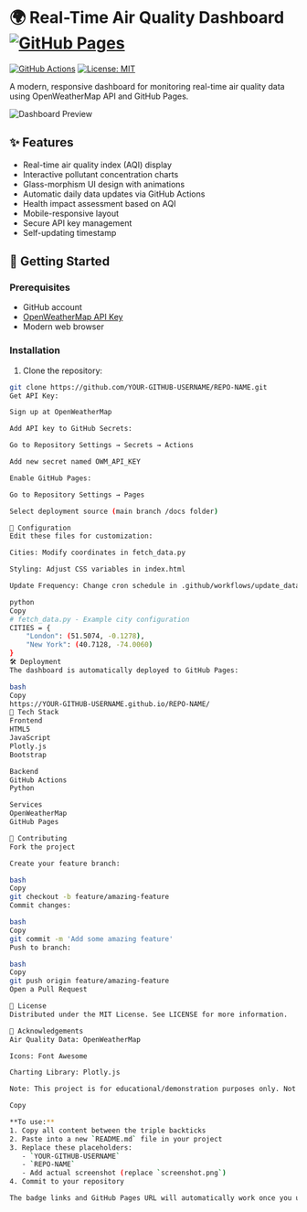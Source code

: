 # 🌍 Real-Time Air Quality Dashboard [![GitHub Pages](https://img.shields.io/badge/-Live%20Demo-success?logo=github)](https://YOUR-GITHUB-USERNAME.github.io/REPO-NAME/)

[![GitHub Actions](https://github.com/YOUR-GITHUB-USERNAME/REPO-NAME/actions/workflows/update_data.yml/badge.svg)](https://github.com/YOUR-GITHUB-USERNAME/REPO-NAME/actions)
[![License: MIT](https://img.shields.io/badge/License-MIT-blue.svg)](https://opensource.org/licenses/MIT)

A modern, responsive dashboard for monitoring real-time air quality data using OpenWeatherMap API and GitHub Pages.

![Dashboard Preview](./screenshot.png)

## ✨ Features

- Real-time air quality index (AQI) display
- Interactive pollutant concentration charts
- Glass-morphism UI design with animations
- Automatic daily data updates via GitHub Actions
- Health impact assessment based on AQI
- Mobile-responsive layout
- Secure API key management
- Self-updating timestamp

## 🚀 Getting Started

### Prerequisites
- GitHub account
- [OpenWeatherMap API Key](https://openweathermap.org/api)
- Modern web browser

### Installation
1. Clone the repository:
```bash
git clone https://github.com/YOUR-GITHUB-USERNAME/REPO-NAME.git
Get API Key:

Sign up at OpenWeatherMap

Add API key to GitHub Secrets:

Go to Repository Settings → Secrets → Actions

Add new secret named OWM_API_KEY

Enable GitHub Pages:

Go to Repository Settings → Pages

Select deployment source (main branch /docs folder)

🔧 Configuration
Edit these files for customization:

Cities: Modify coordinates in fetch_data.py

Styling: Adjust CSS variables in index.html

Update Frequency: Change cron schedule in .github/workflows/update_data.yml

python
Copy
# fetch_data.py - Example city configuration
CITIES = {
    "London": (51.5074, -0.1278),
    "New York": (40.7128, -74.0060)
}
🛠️ Deployment
The dashboard is automatically deployed to GitHub Pages:

bash
Copy
https://YOUR-GITHUB-USERNAME.github.io/REPO-NAME/
🧰 Tech Stack
Frontend
HTML5
JavaScript
Plotly.js
Bootstrap

Backend
GitHub Actions
Python

Services
OpenWeatherMap
GitHub Pages

🤝 Contributing
Fork the project

Create your feature branch:

bash
Copy
git checkout -b feature/amazing-feature
Commit changes:

bash
Copy
git commit -m 'Add some amazing feature'
Push to branch:

bash
Copy
git push origin feature/amazing-feature
Open a Pull Request

📄 License
Distributed under the MIT License. See LICENSE for more information.

🌟 Acknowledgements
Air Quality Data: OpenWeatherMap

Icons: Font Awesome

Charting Library: Plotly.js

Note: This project is for educational/demonstration purposes only. Not intended for production medical or environmental use.

Copy

**To use:**
1. Copy all content between the triple backticks
2. Paste into a new `README.md` file in your project
3. Replace these placeholders:
   - `YOUR-GITHUB-USERNAME`
   - `REPO-NAME`
   - Add actual screenshot (replace `screenshot.png`)
4. Commit to your repository

The badge links and GitHub Pages URL will automatically work once you update the placeholders with your actual GitHub information.
